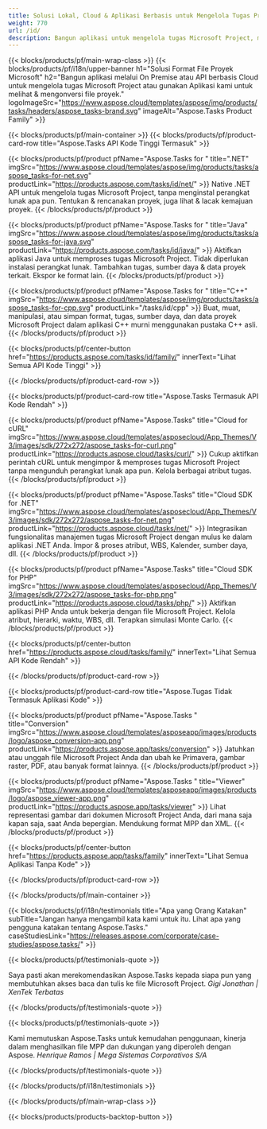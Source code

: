 ```yaml
---
title: Solusi Lokal, Cloud & Aplikasi Berbasis untuk Mengelola Tugas Proyek 
weight: 770
url: /id/
description: Bangun aplikasi untuk mengelola tugas Microsoft Project, menggunakan API Kode Tinggi atau SDK berbasis Cloud. Atau gunakan aplikasi lintas platform kami untuk melihat atau mengonversi tugas.
---
```


{{< blocks/products/pf/main-wrap-class >}}
{{< blocks/products/pf/i18n/upper-banner h1="Solusi Format File Proyek Microsoft" h2="Bangun aplikasi melalui On Premise atau API berbasis Cloud untuk mengelola tugas Microsoft Project atau gunakan Aplikasi kami untuk melihat & mengonversi file proyek." logoImageSrc="https://www.aspose.cloud/templates/aspose/img/products/tasks/headers/aspose_tasks-brand.svg" imageAlt="Aspose.Tasks Product Family" >}}

{{< blocks/products/pf/main-container >}}
{{< blocks/products/pf/product-card-row title="Aspose.Tasks API Kode Tinggi Termasuk" >}}

{{< blocks/products/pf/product pfName="Aspose.Tasks for " title=".NET" imgSrc="https://www.aspose.cloud/templates/aspose/img/products/tasks/aspose_tasks-for-net.svg" productLink="https://products.aspose.com/tasks/id/net/" >}}
Native .NET API untuk mengelola tugas Microsoft Project, tanpa menginstal perangkat lunak apa pun. Tentukan & rencanakan proyek, juga lihat & lacak kemajuan proyek.
{{< /blocks/products/pf/product >}}

{{< blocks/products/pf/product pfName="Aspose.Tasks for " title="Java" imgSrc="https://www.aspose.cloud/templates/aspose/img/products/tasks/aspose_tasks-for-java.svg" productLink="https://products.aspose.com/tasks/id/java/" >}}
Aktifkan aplikasi Java untuk memproses tugas Microsoft Project. Tidak diperlukan instalasi perangkat lunak. Tambahkan tugas, sumber daya & data proyek terkait. Ekspor ke format lain.
{{< /blocks/products/pf/product >}}

{{< blocks/products/pf/product pfName="Aspose.Tasks for " title="C++" imgSrc="https://www.aspose.cloud/templates/aspose/img/products/tasks/aspose_tasks-for-cpp.svg" productLink="/tasks/id/cpp" >}}
Buat, muat, manipulasi, atau simpan format, tugas, sumber daya, dan data proyek Microsoft Project dalam aplikasi C++ murni menggunakan pustaka C++ asli.
{{< /blocks/products/pf/product >}}

{{< blocks/products/pf/center-button href="https://products.aspose.com/tasks/id/family/" innerText="Lihat Semua API Kode Tinggi" >}}

{{< /blocks/products/pf/product-card-row >}}

{{< blocks/products/pf/product-card-row title="Aspose.Tasks Termasuk API Kode Rendah" >}}

{{< blocks/products/pf/product pfName="Aspose.Tasks" title="Cloud for cURL" imgSrc="https://www.aspose.cloud/templates/asposecloud/App_Themes/V3/images/sdk/272x272/aspose_tasks-for-curl.png" productLink="https://products.aspose.cloud/tasks/curl/" >}}
Cukup aktifkan perintah cURL untuk mengimpor & memproses tugas Microsoft Project tanpa mengunduh perangkat lunak apa pun. Kelola berbagai atribut tugas.
{{< /blocks/products/pf/product >}}

{{< blocks/products/pf/product pfName="Aspose.Tasks" title="Cloud SDK for .NET" imgSrc="https://www.aspose.cloud/templates/asposecloud/App_Themes/V3/images/sdk/272x272/aspose_tasks-for-net.png" productLink="https://products.aspose.cloud/tasks/net/" >}}
Integrasikan fungsionalitas manajemen tugas Microsoft Project dengan mulus ke dalam aplikasi .NET Anda. Impor & proses atribut, WBS, Kalender, sumber daya, dll.
{{< /blocks/products/pf/product >}}

{{< blocks/products/pf/product pfName="Aspose.Tasks" title="Cloud SDK for PHP" imgSrc="https://www.aspose.cloud/templates/asposecloud/App_Themes/V3/images/sdk/272x272/aspose_tasks-for-php.png" productLink="https://products.aspose.cloud/tasks/php/" >}}
Aktifkan aplikasi PHP Anda untuk bekerja dengan file Microsoft Project. Kelola atribut, hierarki, waktu, WBS, dll. Terapkan simulasi Monte Carlo.
{{< /blocks/products/pf/product >}}

{{< blocks/products/pf/center-button href="https://products.aspose.cloud/tasks/family/" innerText="Lihat Semua API Kode Rendah" >}}

{{< /blocks/products/pf/product-card-row >}}

{{< blocks/products/pf/product-card-row title="Aspose.Tugas Tidak Termasuk Aplikasi Kode" >}}

{{< blocks/products/pf/product pfName="Aspose.Tasks " title="Conversion" imgSrc="https://www.aspose.cloud/templates/asposeapp/images/products/logo/aspose_conversion-app.png" productLink="https://products.aspose.app/tasks/conversion" >}}
Jatuhkan atau unggah file Microsoft Project Anda dan ubah ke Primavera, gambar raster, PDF, atau banyak format lainnya.
{{< /blocks/products/pf/product >}}

{{< blocks/products/pf/product pfName="Aspose.Tasks " title="Viewer" imgSrc="https://www.aspose.cloud/templates/asposeapp/images/products/logo/aspose_viewer-app.png" productLink="https://products.aspose.app/tasks/viewer" >}}
Lihat representasi gambar dari dokumen Microsoft Project Anda, dari mana saja kapan saja, saat Anda bepergian. Mendukung format MPP dan XML.
{{< /blocks/products/pf/product >}}

{{< blocks/products/pf/center-button href="https://products.aspose.app/tasks/family" innerText="Lihat Semua Aplikasi Tanpa Kode" >}}

{{< /blocks/products/pf/product-card-row >}}

{{< /blocks/products/pf/main-container >}}

{{< blocks/products/pf/i18n/testimonials title="Apa yang Orang Katakan" subTitle="Jangan hanya mengambil kata kami untuk itu. Lihat apa yang pengguna katakan tentang Aspose.Tasks." caseStudiesLink="https://releases.aspose.com/corporate/case-studies/aspose.tasks/" >}}

{{< blocks/products/pf/testimonials-quote >}}
<p class="first">
 Saya pasti akan merekomendasikan Aspose.Tasks kepada siapa pun yang membutuhkan akses baca dan tulis ke file Microsoft Project.
 <em>
  Gigi Jonathan | XenTek Terbatas
 </em>
</p>

{{< /blocks/products/pf/testimonials-quote >}}

{{< blocks/products/pf/testimonials-quote >}}
<p class="second">
 Kami memutuskan Aspose.Tasks untuk kemudahan penggunaan, kinerja dalam menghasilkan file MPP dan dukungan yang diperoleh dengan Aspose.
 <em>
  Henrique Ramos | Mega Sistemas Corporativos S/A
 </em>
</p>

{{< /blocks/products/pf/testimonials-quote >}}

{{< /blocks/products/pf/i18n/testimonials >}}

{{< /blocks/products/pf/main-wrap-class >}}

{{< blocks/products/products-backtop-button >}}